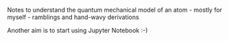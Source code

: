 Notes to understand the quantum mechanical model of an atom - mostly for myself - ramblings and hand-wavy derivations

Another aim is to start using Jupyter Notebook :-)
